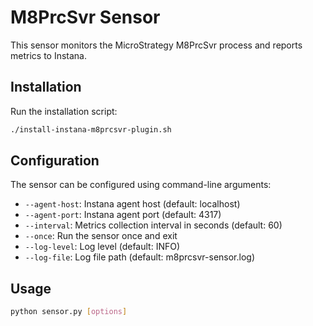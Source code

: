 # M8PrcSvr Sensor

This sensor monitors the MicroStrategy M8PrcSvr process and reports metrics to Instana.

## Installation

Run the installation script:

```bash
./install-instana-m8prcsvr-plugin.sh
```

## Configuration

The sensor can be configured using command-line arguments:

- `--agent-host`: Instana agent host (default: localhost)
- `--agent-port`: Instana agent port (default: 4317)
- `--interval`: Metrics collection interval in seconds (default: 60)
- `--once`: Run the sensor once and exit
- `--log-level`: Log level (default: INFO)
- `--log-file`: Log file path (default: m8prcsvr-sensor.log)

## Usage

```bash
python sensor.py [options]
```
